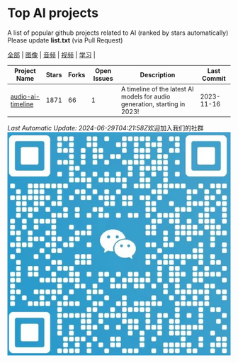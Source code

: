 # Top AI projects
A list of popular github projects related to AI (ranked by stars automatically)
Please update **list.txt** (via Pull Request)

<a href="./README.md">全部</a> |   <a href="./READMEpicture.md">图像</a> |   <a href="./READMEaudio.md">音频</a> | <a href="./READMEvideo.md">视频</a> | <a href="./READMElearn.md">学习</a> | 

| Project Name | Stars | Forks | Open Issues | Description | Last Commit |
| ------------ | ----- | ----- | ----------- | ----------- | ----------- |
| [audio-ai-timeline](https://github.com/archinetai/audio-ai-timeline) | 1871 | 66 | 1 | A timeline of the latest AI models for audio generation, starting in 2023! | 2023-11-16 |

*Last Automatic Update: 2024-06-29T04:21:58Z*欢迎加入我们的社群 ![](https://raw.githubusercontent.com/mouuii/picture/master/weichat.jpg) 